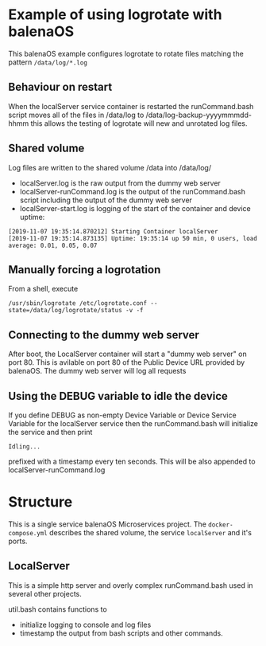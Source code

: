 # Example of using logrotate with balenaOS

This balenaOS example configures logrotate to rotate files matching the pattern 
`/data/log/*.log`

## Behaviour on restart

When the localServer service container is restarted the runCommand.bash script moves all of the files in /data/log to /data/log-backup-yyyymmmdd-hhmm this allows the testing of logrotate will new and unrotated log files. 

## Shared volume

Log files are written to the shared volume /data into /data/log/

- localServer.log is the raw output from the dummy web server
- localServer-runCommand.log is the output of the runCommand.bash script including the output of the dummy web server
- localServer-start.log is logging of the start of the container and device uptime:

```
[2019-11-07 19:35:14.870212] Starting Container localServer
[2019-11-07 19:35:14.873135] Uptime: 19:35:14 up 50 min, 0 users, load average: 0.01, 0.05, 0.07
```

## Manually forcing a logrotation

From a shell, execute

```
/usr/sbin/logrotate /etc/logrotate.conf --state=/data/log/logrotate/status -v -f
```

## Connecting to the dummy web server

After boot, the LocalServer container will start a "dummy web server" on port 80. This is
avilable on port 80 of the Public Device URL provided by balenaOS. The dummy web server will 
log all requests

## Using the DEBUG variable to idle the device

If you define DEBUG as non-empty Device Variable or Device Service Variable for the 
localServer service then the runCommand.bash will initialize the service and then print 

```
Idling...
```

prefixed with a timestamp every ten seconds. This will be also appended to 
localServer-runCommand.log 

# Structure

This is a single service balenaOS Microservices project. The `docker-compose.yml` describes the shared volume, the service `localServer` and it's ports.

## LocalServer

This is a simple http server and overly complex runCommand.bash used in several other
projects. 

util.bash contains functions to 
- initialize logging to console and log files
- timestamp the output from bash scripts and other commands. 
